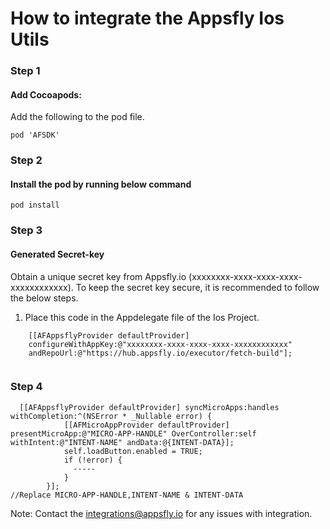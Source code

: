 # How to integrate the Appsfly Ios Utils

### Step 1
#### Add Cocoapods:
Add the following to the pod file.

```
pod 'AFSDK'
```
### Step 2
#### Install the pod by running below command
```
pod install
```

### Step 3
#### Generated Secret-key

Obtain a unique secret key from Appsfly.io (xxxxxxxx-xxxx-xxxx-xxxx-xxxxxxxxxxxx). To keep the secret key secure, it is recommended to follow the below steps.

1. Place this code in the Appdelegate file of the Ios Project.
```
    [[AFAppsflyProvider defaultProvider] 
    configureWithAppKey:@"xxxxxxxx-xxxx-xxxx-xxxx-xxxxxxxxxxxx"
    andRepoUrl:@"https://hub.appsfly.io/executor/fetch-build"];
    
```
### Step 4
```
  [[AFAppsflyProvider defaultProvider] syncMicroApps:handles withCompletion:^(NSError * _Nullable error) {
            [[AFMicroAppProvider defaultProvider] presentMicroApp:@"MICRO-APP-HANDLE" OverController:self withIntent:@"INTENT-NAME" andData:@{INTENT-DATA}];
            self.loadButton.enabled = TRUE;
            if (!error) {
              -----
            }
        }];
//Replace MICRO-APP-HANDLE,INTENT-NAME & INTENT-DATA
```



Note: Contact the integrations@appsfly.io for any issues with integration.
